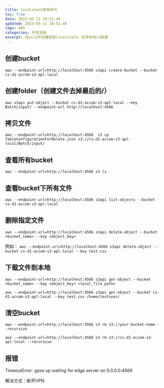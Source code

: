 ```yaml
---
title: localstack常用命令
toc: true
date: 2023-05-11 20:51:49
updated: 2023-05-11 20:51:49
tags: AWS
categories: 开发总结
excerpt: 在wsl2中创建安装localstack，实现本地s3疏通
---
```


## 创建bucket

`aws --endpoint-url=http://localhost:4566 s3api create-bucket --bucket cs-d1-accom-s3-apl-local`

## 创建folder（创建文件去掉最后的/）

`aws s3api put-object --bucket cs-d1-accom-s3-apl-local --key Batch/input/ --endpoint-url http://localhost:4566`

## 拷贝文件

`aws --endpoint-url=http://localhost:4566  s3 cp TableConfigurationForDelete.json s3://cs-d1-accom-s3-apl-local/Batch/input/`

## 查看所有bucket

`aws --endpoint-url=http://localhost:4566 s3 ls`

## 查看bucket下所有文件

`aws --endpoint-url=http://localhost:4566 s3api list-objects --bucket cs-d1-accom-s3-apl-local`

## 删除指定文件

`aws --endpoint-url=http://localhost:4566 s3api delete-object --bucket <bucket_name> --key <object_key>`

例如：
`aws --endpoint-url=http://localhost:4566 s3api delete-object --bucket cs-d1-accom-s3-apl-local --key test.csv`

## 下载文件到本地

`aws --endpoint-url=http://localhost:4566 s3api get-object --bucket <bucket_name> --key <object_key> <local_file_path>`

`aws --endpoint-url=http://localhost:4566 s3api get-object --bucket cs-d1-accom-s3-apl-local --key test.csv /home/testuser/`

## 清空bucket

`aws --endpoint-url=http://localhost:4566 s3 rm s3://your-bucket-name --recursive`

`aws --endpoint-url=http://localhost:4566 s3 rm s3://cs-d1-accom-s3-apl-local --recursive`

## 报错
TimeoutError: gave up waiting for edge server on 0.0.0.0:4566

解决方式：断开VPN
